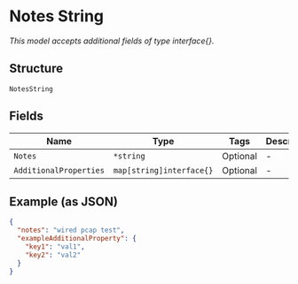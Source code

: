 
# Notes String

*This model accepts additional fields of type interface{}.*

## Structure

`NotesString`

## Fields

| Name | Type | Tags | Description |
|  --- | --- | --- | --- |
| `Notes` | `*string` | Optional | - |
| `AdditionalProperties` | `map[string]interface{}` | Optional | - |

## Example (as JSON)

```json
{
  "notes": "wired pcap test",
  "exampleAdditionalProperty": {
    "key1": "val1",
    "key2": "val2"
  }
}
```

